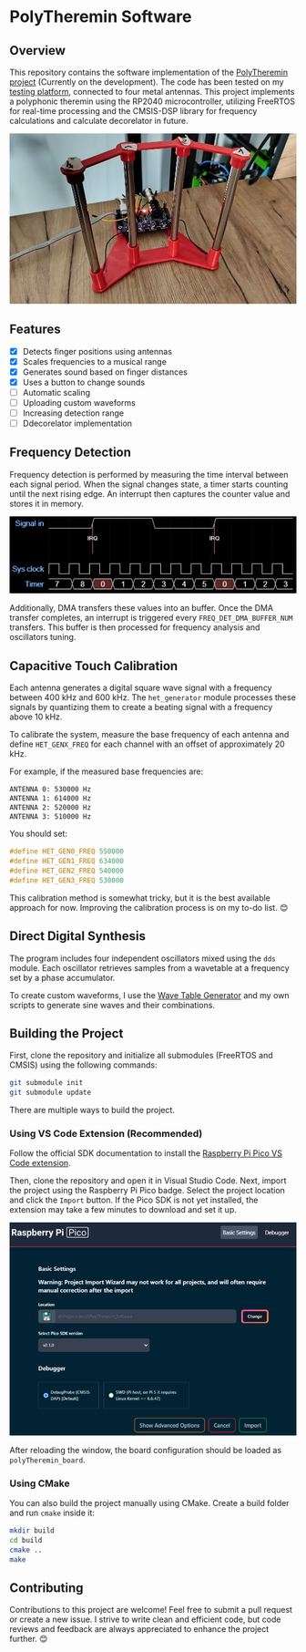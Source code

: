 # PolyTheremin Software

## Overview

This repository contains the software implementation of the [PolyTheremin project](https://github.com/MiCyg/PolyTheremin) (Currently on the development). The code has been tested on my [testing platform](https://github.com/MiCyg/PolyTheremin_Hardware), connected to four metal antennas.
This project implements a polyphonic theremin using the RP2040 microcontroller, utilizing FreeRTOS for real-time processing and the CMSIS-DSP library for frequency calculations and calculate decorelator in future.

![PolyTheremin under development](doc/PolyTheremin_testPlatform.png)

## Features

- [X] Detects finger positions using antennas
- [X] Scales frequencies to a musical range
- [X] Generates sound based on finger distances
- [X] Uses a button to change sounds
- [ ] Automatic scaling
- [ ] Uploading custom waveforms
- [ ] Increasing detection range
- [ ] Ddecorelator implementation

## Frequency Detection

Frequency detection is performed by measuring the time interval between each signal period. When the signal changes state, a timer starts counting until the next rising edge. An interrupt then captures the counter value and stores it in memory.

![Frequency detector](doc/freq_det.png)

Additionally, DMA transfers these values into an buffer. Once the DMA transfer completes, an interrupt is triggered every `FREQ_DET_DMA_BUFFER_NUM` transfers. This buffer is then processed for frequency analysis and oscillators tuning.

## Capacitive Touch Calibration

Each antenna generates a digital square wave signal with a frequency between 400 kHz and 600 kHz. The `het_generator` module processes these signals by quantizing them to create a beating signal with a frequency above 10 kHz.

To calibrate the system, measure the base frequency of each antenna and define `HET_GENX_FREQ` for each channel with an offset of approximately 20 kHz.

For example, if the measured base frequencies are:

```
ANTENNA 0: 530000 Hz  
ANTENNA 1: 614000 Hz  
ANTENNA 2: 520000 Hz  
ANTENNA 3: 510000 Hz  
```

You should set:

```c
#define HET_GEN0_FREQ 550000  
#define HET_GEN1_FREQ 634000  
#define HET_GEN2_FREQ 540000  
#define HET_GEN3_FREQ 530000  
```

This calibration method is somewhat tricky, but it is the best available approach for now. Improving the calibration process is on my to-do list. 😊

## Direct Digital Synthesis

The program includes four independent oscillators mixed using the `dds` module. Each oscillator retrieves samples from a wavetable at a frequency set by a phase accumulator.

To create custom waveforms, I use the [Wave Table Generator](http://www.gaudi.ch/WaveGenerator/) and my own scripts to generate sine waves and their combinations.

## Building the Project

First, clone the repository and initialize all submodules (FreeRTOS and CMSIS) using the following commands:

```sh
git submodule init  
git submodule update  
```

There are multiple ways to build the project.

### Using VS Code Extension (Recommended)

Follow the official SDK documentation to install the [Raspberry Pi Pico VS Code extension](https://datasheets.raspberrypi.com/pico/getting-started-with-pico.pdf#vscode-extension).

Then, clone the repository and open it in Visual Studio Code. Next, import the project using the Raspberry Pi Pico badge. Select the project location and click the `Import` button. If the Pico SDK is not yet installed, the extension may take a few minutes to download and set it up.

![Example of project import](doc/import_project.png)

After reloading the window, the board configuration should be loaded as `polyTheremin_board`.

### Using CMake

You can also build the project manually using CMake. Create a build folder and run `cmake` inside it:

```sh
mkdir build  
cd build  
cmake ..  
make  
```

## Contributing

Contributions to this project are welcome! Feel free to submit a pull request or create a new issue. I strive to write clean and efficient code, but code reviews and feedback are always appreciated to enhance the project further. 😊

